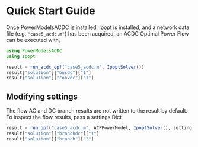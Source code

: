 # Quick Start Guide

Once PowerModelsACDC is installed, Ipopt is installed, and a network data file (e.g. `"case5_acdc.m"`) has been acquired, an ACDC Optimal Power Flow can be executed with,

```julia
using PowerModelsACDC
using Ipopt

result = run_acdc_opf("case5_acdc.m", IpoptSolver())
result["solution"]["busdc"]["1"]
result["solution"]["convdc"]["1"]
```

## Modifying settings
The flow AC and DC branch results are not written to the result by default. To inspect the flow results, pass a settings Dict
```julia
result = run_opf("case5_acdc.m", ACPPowerModel, IpoptSolver(), setting = Dict("output" => Dict("line_flows" => true)))
result["solution"]["branchdc"]["1"]
result["solution"]["branch"]["2"]
```
